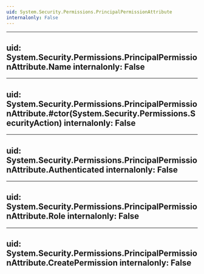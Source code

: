 ```yaml
---
uid: System.Security.Permissions.PrincipalPermissionAttribute
internalonly: False
---
```


---
uid: System.Security.Permissions.PrincipalPermissionAttribute.Name
internalonly: False
---

---
uid: System.Security.Permissions.PrincipalPermissionAttribute.#ctor(System.Security.Permissions.SecurityAction)
internalonly: False
---

---
uid: System.Security.Permissions.PrincipalPermissionAttribute.Authenticated
internalonly: False
---

---
uid: System.Security.Permissions.PrincipalPermissionAttribute.Role
internalonly: False
---

---
uid: System.Security.Permissions.PrincipalPermissionAttribute.CreatePermission
internalonly: False
---
